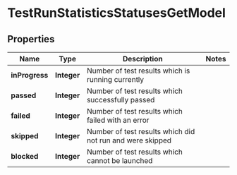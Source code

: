 

# TestRunStatisticsStatusesGetModel


## Properties

| Name | Type | Description | Notes |
|------------ | ------------- | ------------- | -------------|
|**inProgress** | **Integer** | Number of test results which is running currently |  |
|**passed** | **Integer** | Number of test results which successfully passed |  |
|**failed** | **Integer** | Number of test results which failed with an error |  |
|**skipped** | **Integer** | Number of test results which did not run and were skipped |  |
|**blocked** | **Integer** | Number of test results which cannot be launched |  |



